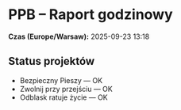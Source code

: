 # PPB – Raport godzinowy
**Czas (Europe/Warsaw):** 2025-09-23 13:18

## Status projektów
- Bezpieczny Pieszy — OK
- Zwolnij przy przejściu — OK
- Odblask ratuje życie — OK

